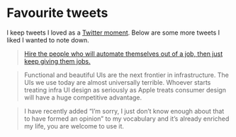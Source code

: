 # Favourite tweets
I keep tweets I loved as a [Twitter moment](https://twitter.com/i/moments/949663238626725888). Below are some more tweets I liked I wanted to note down.

> [Hire the people who will automate themselves out of a job, then just keep giving them jobs.](https://twitter.com/jessfraz/status/942031487809085440)

> Functional and beautiful UIs are the next frontier in infrastructure. The UIs we use today are almost universally terrible. Whoever starts treating infra UI design as seriously as Apple treats consumer design will have a huge competitive advantage.

> I have recently added “I’m sorry, I just don’t know enough about that to have formed an opinion” to my vocabulary and it’s already enriched my life, you are welcome to use it.